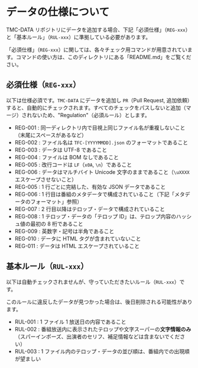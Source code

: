 # データの仕様について

TMC-DATA リポジトリにデータを追加する場合、下記「必須仕様」（`REG-xxx`）と「基本ルール」（`RUL-xxx`）に準拠している必要があります。

「必須仕様」（`REG-xxx`）に関しては、各々チェック用コマンドが用意されています。コマンドの使い方は、このディレクトリにある「README.md」をご覧ください。

## 必須仕様（`REG-xxx`）

以下は仕様必須です。`TMC-DATA` にデータを追加し `PR`（Pull Request, 追加依頼）すると、自動的にチェックされます。すべてのチェックをパスしないと追加（マージ）されないため、"Regulation"（必須ルール）とします。

- REG-001 : 同一ディレクトリ内で目視上同じファイル名が重複しないこと（末尾にスペースがあるなど）
- REG-002 : ファイル名は `TFC-[YYYYMMDD].json` のフォーマットであること
- REG-003 : データは UTF-8 であること
- REG-004 : ファイルは BOM なしであること
- REG-005 : 改行コードは `LF`（`x0A`, `\n`）であること
- REG-006 : データはマルチバイト Unicode 文字のままであること（`\uXXXX` エスケープさせないこと）
- REG-005 : 1 行ごとに完結した、有効な JSON データであること
- REG-006 : 1 行目は番組のメタデータで構成されていること（下記「メタデータのフォーマット」参照）
- REG-007 : 2 行目以降はテロップ・データで構成されていること
- REG-008 : 1 テロップ・データの「テロップ ID」は、テロップ内容のハッシュ値の最初の 8 桁であること
- REG-009 : 英数字・記号は半角であること
- REG-010 : データに HTML タグが含まれていないこと
- REG-011 : データは HTML エスケープされていること

## 基本ルール（`RUL-xxx`）

以下は自動チェックされませんが、守っていただきたいルール（`RUL-xxx`）です。

このルールに違反したデータが見つかった場合は、後日削除される可能性があります。

- RUL-001 : 1 ファイル 1 放送日の内容であること
- RUL-002 : 番組放送内に表示されたテロップや文字スーパーの**文字情報のみ**（スパーインポーズ、出演者のセリフ、補足情報などは含まないでください）
- RUL-003 : 1 ファイル内のテロップ・データの並び順は、番組内での出現順が望ましい
